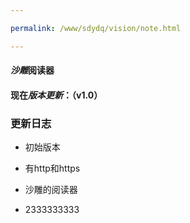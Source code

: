 ```yaml
---

permalink: /www/sdydq/vision/note.html

---
```

#### *沙雕*阅读器
#### 现在*版本更新*：（v1.0）
### 更新日志

 + 初始版本

 + 有http和https

 + 沙雕的阅读器

 + 2333333333
